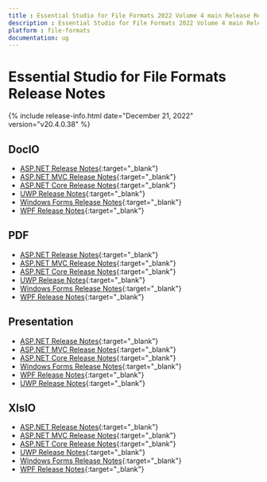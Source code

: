 ```yaml
---
title : Essential Studio for File Formats 2022 Volume 4 main Release Release Notes  
description : Essential Studio for File Formats 2022 Volume 4 main Release Release Notes  
platform : file-formats
documentation: ug
---
```


# Essential Studio for File Formats  Release Notes  

{% include release-info.html date="December 21, 2022" version="v20.4.0.38" %} 

## DocIO

* [ASP.NET Release Notes](/aspnet/release-notes/v20.4.0.38#docio){:target="_blank"}
* [ASP.NET MVC Release Notes](/aspnetmvc/release-notes/v20.4.0.38#docio){:target="_blank"}
* [ASP.NET Core Release Notes](/aspnet-core/release-notes/v20.4.0.38#docio){:target="_blank"}
* [UWP Release Notes](/uwp/release-notes/v20.4.0.38#docio){:target="_blank"}
* [Windows Forms Release Notes](/windowsforms/release-notes/v20.4.0.38#docio){:target="_blank"}
* [WPF Release Notes](/wpf/release-notes/v20.4.0.38#docio){:target="_blank"}


## PDF

* [ASP.NET Release Notes](/aspnet/release-notes/v20.4.0.38#pdf){:target="_blank"}
* [ASP.NET MVC Release Notes](/aspnetmvc/release-notes/v20.4.0.38#pdf){:target="_blank"}
* [ASP.NET Core Release Notes](/aspnet-core/release-notes/v20.4.0.38#pdf){:target="_blank"}
* [UWP Release Notes](/uwp/release-notes/v20.4.0.38#pdf){:target="_blank"}
* [Windows Forms Release Notes](/windowsforms/release-notes/v20.4.0.38#pdf){:target="_blank"}
* [WPF Release Notes](/wpf/release-notes/v20.4.0.38#pdf){:target="_blank"}


## Presentation

* [ASP.NET Release Notes](/aspnet/release-notes/v20.4.0.38#presentation){:target="_blank"}
* [ASP.NET MVC Release Notes](/aspnetmvc/release-notes/v20.4.0.38#presentation){:target="_blank"}
* [ASP.NET Core Release Notes](/aspnet-core/release-notes/v20.4.0.38#presentation){:target="_blank"}
* [Windows Forms Release Notes](/windowsforms/release-notes/v20.4.0.38#presentation){:target="_blank"}
* [WPF Release Notes](/wpf/release-notes/v20.4.0.38#presentation){:target="_blank"}
* [UWP Release Notes](/uwp/release-notes/v20.4.0.38#presentation){:target="_blank"}


## XlsIO

* [ASP.NET Release Notes](/aspnet/release-notes/v20.4.0.38#xlsio){:target="_blank"}
* [ASP.NET MVC Release Notes](/aspnetmvc/release-notes/v20.4.0.38#xlsio){:target="_blank"}
* [ASP.NET Core Release Notes](/aspnet-core/release-notes/v20.4.0.38#xlsio){:target="_blank"}
* [UWP Release Notes](/uwp/release-notes/v20.4.0.38#xlsio){:target="_blank"}
* [Windows Forms Release Notes](/windowsforms/release-notes/v20.4.0.38#xlsio){:target="_blank"}
* [WPF Release Notes](/wpf/release-notes/v20.4.0.38#xlsio){:target="_blank"}